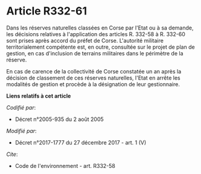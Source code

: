 # Article R332-61

Dans les réserves naturelles classées en Corse par l'Etat ou à sa demande, les décisions relatives à l'application des
articles R. 332-58 à R. 332-60 sont prises après accord du préfet de Corse. L'autorité militaire territorialement compétente
est, en outre, consultée sur le projet de plan de gestion, en cas d'inclusion de terrains militaires dans le périmètre de la
réserve. 

En cas de carence de la   collectivité de Corse constatée un an après la décision de classement de ces réserves naturelles,
l'Etat en arrête les modalités de gestion et procède à la désignation de leur gestionnaire.

**Liens relatifs à cet article**

_Codifié par_:

  - Décret n°2005-935 du 2 août 2005

_Modifié par_:

  - Décret n°2017-1777 du 27 décembre 2017 - art. 1 (V)

_Cite_:

  - Code de l'environnement - art. R332-58
